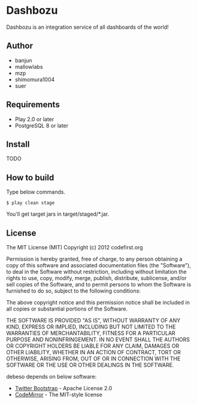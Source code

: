 Dashbozu
=====================================

Dashbozu is an integration service of all dashboards of the world!

Author
-----------------------
 * banjun
 * mallowlabs
 * mzp
 * shimomura1004
 * suer

Requirements
-----------------------
 * Play 2.0 or later
 * PostgreSQL 8 or later

Install
-----------------------
 TODO

How to build
-----------------------
Type below commands.

    $ play clean stage

You'll get target jars in target/staged/*.jar.

License
-----------------------

The MIT License (MIT) Copyright (c) 2012 codefirst.org

Permission is hereby granted, free of charge, to any person obtaining a copy of this software and associated documentation files (the "Software"), to deal in the Software without restriction, including without limitation the rights to use, copy, modify, merge, publish, distribute, sublicense, and/or sell copies of the Software, and to permit persons to whom the Software is furnished to do so, subject to the following conditions:

The above copyright notice and this permission notice shall be included in all copies or substantial portions of the Software.

THE SOFTWARE IS PROVIDED "AS IS", WITHOUT WARRANTY OF ANY KIND, EXPRESS OR IMPLIED, INCLUDING BUT NOT LIMITED TO THE WARRANTIES OF MERCHANTABILITY, FITNESS FOR A PARTICULAR PURPOSE AND NONINFRINGEMENT. IN NO EVENT SHALL THE AUTHORS OR COPYRIGHT HOLDERS BE LIABLE FOR ANY CLAIM, DAMAGES OR OTHER LIABILITY, WHETHER IN AN ACTION OF CONTRACT, TORT OR OTHERWISE, ARISING FROM, OUT OF OR IN CONNECTION WITH THE SOFTWARE OR THE USE OR OTHER DEALINGS IN THE SOFTWARE.


debeso depends on below software:

 * [Twitter Bootstrap](http://twitter.github.com/bootstrap/) - Apache License 2.0
 * [CodeMirror](http://codemirror.net/) - The MIT-style license

